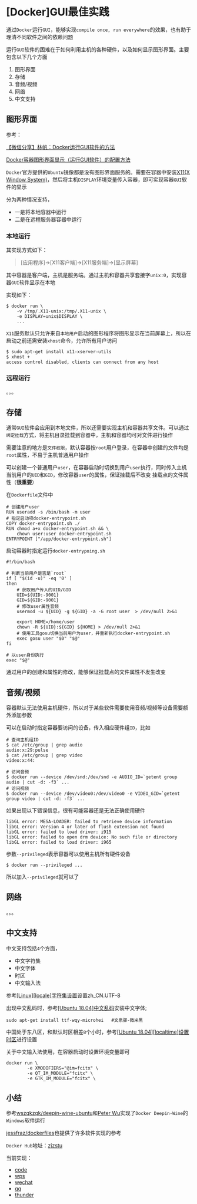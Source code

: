 # [Docker]GUI最佳实践

通过`Docker`运行`GUI`，能够实现`compile once, run everywhere`的效果，也有助于理清不同软件之间的依赖问题

运行`GUI`软件的困难在于如何利用主机的各种硬件，以及如何显示图形界面。主要包含以下几个方面

1. 图形界面
2. 存储
3. 音频/视频
4. 网络
5. 中文支持

## 图形界面

参考：

[【微信分享】林帆：Docker运行GUI软件的方法](https://www.csdn.net/article/2015-07-30/2825340)

[Docker容器图形界面显示（运行GUI软件）的配置方法](https://blog.csdn.net/ericcchen/article/details/79253416)

`Docker`官方提供的`Ubuntu`镜像都是没有图形界面服务的。需要在容器中安装[X11(X Window System)](https://baike.baidu.com/item/X11/10166334?fr=aladdin)，然后将主机`DISPLAY`环境变量传入容器，即可实现容器`GUI`软件的显示

分为两种情况支持，

* 一是将本地容器中运行
* 二是在远程服务器容器中运行

### 本地运行

其实现方式如下：

> [应用程序]->[X11客户端]->[X11服务端]->[显示屏幕]

其中容器是客户端，主机是服务端。通过主机和容器共享套接字`unix:0`，实现容器`GUI`软件显示在本地

实现如下：

```
$ docker run \
    -v /tmp/.X11-unix:/tmp/.X11-unix \
    -e DISPLAY=unix$DISPLAY \
    ...
```

`X11`服务默认只允许来自`本地用户`启动的图形程序将图形显示在当前屏幕上，所以在启动之前还需安装`xhost`命令，允许所有用户访问

```
$ sudo apt-get install x11-xserver-utils
$ xhost +
access control disabled, clients can connect from any host
```

### 远程运行

。。。

## 存储

通常`GUI`软件会应用到本地文件，所以还需要实现主机和容器共享文件。可以通过`绑定挂载`方式，将主机目录挂载到容器中，主机和容器均可对文件进行操作

需要注意的地方是`文件权限`，默认容器按`root`用户登录，在容器中创建的文件均是`root`属性，不易于主机普通用户操作

可以创建一个普通用户`user`，在容器启动时切换到用户`user`执行，同时传入主机当前用户的`UID`和`GID`，修改容器`user`的属性，保证挂载后不改变
挂载点的文件属性（**很重要**）

在`Dockerfile`文件中

```
# 创建用户user
RUN useradd -s /bin/bash -m user
# 指定启动项docker-entrypoint.sh
COPY docker-entrypoint.sh ./
RUN chmod a+x docker-entrypoint.sh && \
	chown user:user docker-entrypoint.sh
ENTRYPOINT ["/app/docker-entrypoint.sh"]
```

启动容器时指定运行`docker-entrypoing.sh`

```
#!/bin/bash

# 判断当前用户是否是`root`
if [ "$(id -u)" -eq '0' ]
then
    # 获取用户传入的UID/GID
    UID=${UID:-9001}
    GID=${GID:-9001}
    # 修改user属性音频
    usermod -u ${UID} -g ${GID} -a -G root user  > /dev/null 2>&1
    
    export HOME=/home/user
    chown -R ${UID}:${GID} ${HOME} > /dev/null 2>&1
    # 使用工具gosu切换当前用户为user，并重新执行docker-entrypoint.sh
    exec gosu user "$0" "$@"
fi

# 以user身份执行
exec "$@"
```

通过用户的创建和属性的修改，能够保证挂载点的文件属性不发生改变

## 音频/视频

容器默认无法使用主机硬件，所以对于某些软件需要使用音频/视频等设备需要额外添加参数

可以在启动时指定容器要访问的设备，传入相应硬件组`ID`，比如

```
# 查询主机组ID
$ cat /etc/group | grep audio
audio:x:29:pulse
$ cat /etc/group | grep video
video:x:44:

# 访问音频
$ docker run --device /dev/snd:/dev/snd -e AUDIO_ID=`getent group audio | cut -d: -f3` ...
# 访问视频
$ docker run --device /dev/video0:/dev/video0 -e VIDEO_GID=`getent group video | cut -d: -f3` ...
```

如果出现以下错误信息，很有可能容器还是无法正确使用硬件

```
libGL error: MESA-LOADER: failed to retrieve device information
libGL error: Version 4 or later of flush extension not found
libGL error: failed to load driver: i915
libGL error: failed to open drm device: No such file or directory
libGL error: failed to load driver: i965
```

参数`--privileged`表示容器可以使用主机所有硬件设备

```
$ docker run --privileged ...
```

所以加入`--privileged`就可以了

## 网络

。。。

## 中文支持

中文支持包括`4`个方面，

* 中文字符集
* 中文字体
* 时区
* 中文输入法

参考[[Linux][locale]字符集设置](https://zj-linux-guide.readthedocs.io/zh_CN/latest/configure/[Linux][locale]%E5%AD%97%E7%AC%A6%E9%9B%86%E8%AE%BE%E7%BD%AE.html)设置zh_CN.UTF-8

出现中文乱码时，参考[[Ubuntu 18.04]中文乱码](https://zj-linux-guide.readthedocs.io/zh_CN/latest/configure/[Ubuntu%2018.04]%E4%B8%AD%E6%96%87%E4%B9%B1%E7%A0%81.html)安装中文字体;

```
sudo apt-get install ttf-wqy-microhei   #文泉驿-微米黑
```

中国处于东八区，和默认时区相差`8`个小时，参考[[Ubuntu 18.04][localtime]设置时区](https://zj-linux-guide.readthedocs.io/zh_CN/latest/configure/[Ubuntu%2018.04][localtime]%E8%AE%BE%E7%BD%AE%E6%97%B6%E5%8C%BA.html)进行设置

关于中文输入法使用，在容器启动时设置环境变量即可

```
docker run \
        -e XMODIFIERS="@im=fcitx" \
        -e QT_IM_MODULE="fcitx" \
        -e GTK_IM_MODULE="fcitx" \
```

## 小结

参考[wszqkzqk/deepin-wine-ubuntu](https://github.com/wszqkzqk/deepin-wine-ubuntu)和[Peter Wu](https://github.com/bestwu)实现了`Docker Deepin-Wine`的`Windows`软件运行

[jessfraz/dockerfiles](https://github.com/jessfraz/dockerfiles)也提供了许多软件实现的参考

`Docker Hub`地址：[zjzstu](https://hub.docker.com/u/zjzstu)

当前实现：

* [code](https://github.com/zjZSTU/Containerization-Automation/tree/master/dockerfiles/code)
* [wps](https://github.com/zjZSTU/Containerization-Automation/tree/master/dockerfiles/wps)
* [wechat](https://github.com/zjZSTU/Containerization-Automation/tree/master/dockerfiles/wechat)
* [qq](https://github.com/zjZSTU/Containerization-Automation/tree/master/dockerfiles/qq)
* [thunder](https://github.com/zjZSTU/Containerization-Automation/tree/master/dockerfiles/thunder)